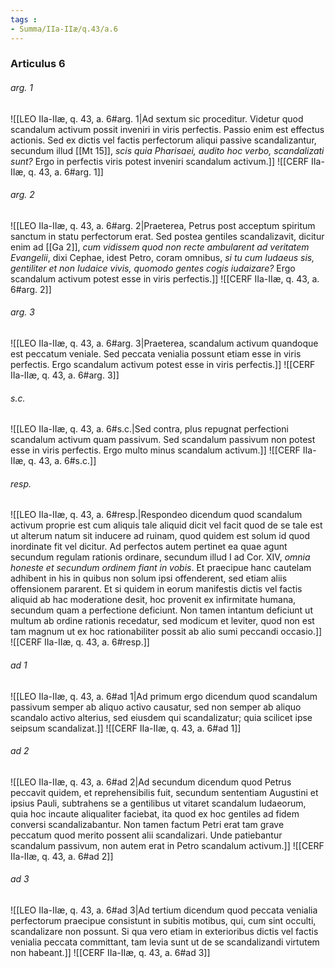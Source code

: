 ```yaml
---
tags : 
- Summa/IIa-IIæ/q.43/a.6
---
```


### Articulus 6

###### arg. 1
![[LEO IIa-IIæ, q. 43, a. 6#arg. 1|Ad sextum sic proceditur. Videtur quod scandalum activum possit inveniri in viris perfectis. Passio enim est effectus actionis. Sed ex dictis vel factis perfectorum aliqui passive scandalizantur, secundum illud [[Mt 15]], *scis quia Pharisaei, audito hoc verbo, scandalizati sunt?* Ergo in perfectis viris potest inveniri scandalum activum.]]
![[CERF IIa-IIæ, q. 43, a. 6#arg. 1]]

###### arg. 2
![[LEO IIa-IIæ, q. 43, a. 6#arg. 2|Praeterea, Petrus post acceptum spiritum sanctum in statu perfectorum erat. Sed postea gentiles scandalizavit, dicitur enim ad [[Ga 2]], *cum vidissem quod non recte ambularent ad veritatem Evangelii*, dixi Cephae, idest Petro, coram omnibus, *si tu cum Iudaeus sis, gentiliter et non Iudaice vivis, quomodo gentes cogis iudaizare?* Ergo scandalum activum potest esse in viris perfectis.]]
![[CERF IIa-IIæ, q. 43, a. 6#arg. 2]]

###### arg. 3
![[LEO IIa-IIæ, q. 43, a. 6#arg. 3|Praeterea, scandalum activum quandoque est peccatum veniale. Sed peccata venialia possunt etiam esse in viris perfectis. Ergo scandalum activum potest esse in viris perfectis.]]
![[CERF IIa-IIæ, q. 43, a. 6#arg. 3]]

###### s.c.
![[LEO IIa-IIæ, q. 43, a. 6#s.c.|Sed contra, plus repugnat perfectioni scandalum activum quam passivum. Sed scandalum passivum non potest esse in viris perfectis. Ergo multo minus scandalum activum.]]
![[CERF IIa-IIæ, q. 43, a. 6#s.c.]]

###### resp.
![[LEO IIa-IIæ, q. 43, a. 6#resp.|Respondeo dicendum quod scandalum activum proprie est cum aliquis tale aliquid dicit vel facit quod de se tale est ut alterum natum sit inducere ad ruinam, quod quidem est solum id quod inordinate fit vel dicitur. Ad perfectos autem pertinet ea quae agunt secundum regulam rationis ordinare, secundum illud I ad Cor. XIV, *omnia honeste et secundum ordinem fiant in vobis*. Et praecipue hanc cautelam adhibent in his in quibus non solum ipsi offenderent, sed etiam aliis offensionem pararent. Et si quidem in eorum manifestis dictis vel factis aliquid ab hac moderatione desit, hoc provenit ex infirmitate humana, secundum quam a perfectione deficiunt. Non tamen intantum deficiunt ut multum ab ordine rationis recedatur, sed modicum et leviter, quod non est tam magnum ut ex hoc rationabiliter possit ab alio sumi peccandi occasio.]]
![[CERF IIa-IIæ, q. 43, a. 6#resp.]]

###### ad 1
![[LEO IIa-IIæ, q. 43, a. 6#ad 1|Ad primum ergo dicendum quod scandalum passivum semper ab aliquo activo causatur, sed non semper ab aliquo scandalo activo alterius, sed eiusdem qui scandalizatur; quia scilicet ipse seipsum scandalizat.]]
![[CERF IIa-IIæ, q. 43, a. 6#ad 1]]

###### ad 2
![[LEO IIa-IIæ, q. 43, a. 6#ad 2|Ad secundum dicendum quod Petrus peccavit quidem, et reprehensibilis fuit, secundum sententiam Augustini et ipsius Pauli, subtrahens se a gentilibus ut vitaret scandalum Iudaeorum, quia hoc incaute aliqualiter faciebat, ita quod ex hoc gentiles ad fidem conversi scandalizabantur. Non tamen factum Petri erat tam grave peccatum quod merito possent alii scandalizari. Unde patiebantur scandalum passivum, non autem erat in Petro scandalum activum.]]
![[CERF IIa-IIæ, q. 43, a. 6#ad 2]]

###### ad 3
![[LEO IIa-IIæ, q. 43, a. 6#ad 3|Ad tertium dicendum quod peccata venialia perfectorum praecipue consistunt in subitis motibus, qui, cum sint occulti, scandalizare non possunt. Si qua vero etiam in exterioribus dictis vel factis venialia peccata committant, tam levia sunt ut de se scandalizandi virtutem non habeant.]]
![[CERF IIa-IIæ, q. 43, a. 6#ad 3]]

